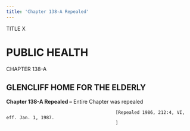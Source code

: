```yaml
---
title: 'Chapter 138-A Repealed'
---
```


TITLE X
                                             
PUBLIC HEALTH
=============

CHAPTER 138-A
                                             
GLENCLIFF HOME FOR THE ELDERLY
------------------------------

**Chapter 138-A Repealed –** Entire Chapter was repealed


                                             [Repealed 1986, 212:4, VI, eff. Jan. 1, 1987.
                                             ]
